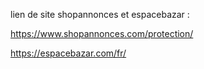 lien de site shopannonces et espacebazar : 

https://www.shopannonces.com/protection/

https://espacebazar.com/fr/
